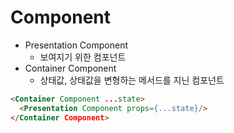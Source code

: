 # Component

- Presentation Component
  - 보여지기 위한 컴포넌트
- Container Component
  - 상태값, 상태값을 변형하는 메서드를 지닌 컴포넌트



```html
<Container Component ...state>
  <Presentation Component props={...state}/>
</Container Component>
```